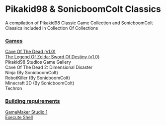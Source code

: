 # Pikakid98 & SonicboomColt Classics

A compilation of Pikakid98 Classic Game Collection and SonicboomColt Classics included in Collection Of Collections

### <b><u>Games</b></u>

[Cave Of The Dead (v1.0)](https://github.com/Git-Pikakid98/cave-of-the-dead/releases/tag/v1.0)
\
[The Legend Of Zelda: Sword Of Destiny (v1.0)](https://github.com/Git-Pikakid98/the-legend-of-zelda-sword-of-destiny/releases/tag/v1.0)
\
Pikakid98 Studios Game Gallery
\
Cave Of The Dead 2: Dimensional Disaster
\
Ninja (By SonicboomColt)
\
RobotKiller (By SonicboomColt)
\
Minecraft 2D (By SonicboomColt)
\
Techron

### <b><u>Building requirements</b></u>

[GameMaker Studio 1](https://gminstall.yoyogames.com/downloads/gm-studio/GMStudio-Installer-1.4.9999.exe)
\
[Execute Shell](https://marketplace.gamemaker.io/assets/575/execute-shell)
